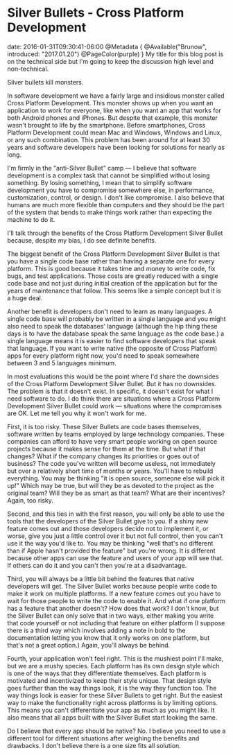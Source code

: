 # Silver Bullets - Cross Platform Development
date: 2016-01-31T09:30:41-06:00
@Metadata {
  @Available("Brunow", introduced: "2017.01.20")
  @PageColor(purple)
}
My title for this blog post is on the technical side but I'm going to keep the discussion high level and non-technical.

Silver bullets kill monsters.

In software development we have a fairly large and insidious monster called Cross Platform Development. This monster shows up when you want an application to work for everyone, like when you want an app that works for both Android phones and iPhones. But despite that example, this monster wasn't brought to life by the smartphone. Before smartphones, Cross Platform Development could mean Mac and Windows, Windows and Linux, or any such combination. This problem has been around for at least 30 years and software developers have been looking for solutions for nearly as long.

I'm firmly in the "anti-Silver Bullet" camp &mdash; I believe that software development is a complex task that cannot be simplified without losing something. By losing something, I mean that to simplify software development you have to compromise somewhere else, in performance, customization, control, or design. I don't like compromise. I also believe that humans are much more flexible than computers and they should be the part of the system that bends to make things work rather than expecting the machine to do it.

I'll talk through the benefits of the Cross Platform Development Silver Bullet because, despite my bias, I do see definite benefits.

The biggest benefit of the Cross Platform Development Silver Bullet is that you have a single code base rather than having a separate one for every platform. This is good because it takes time and money to write code, fix bugs, and test applications. Those costs are greatly reduced with a single code base and not just during initial creation of the application but for the years of maintenance that follow. This seems like a simple concept but it is a huge deal.

Another benefit is developers don't need to learn as many languages. A single code base will probably be written in a single language and you might also need to speak the databases' language (although the hip thing these days is to have the database speak the same language as the code base.) a single language means it is easier to find software developers that speak that language. If you want to write native (the opposite of Cross Platform) apps for every platform right now, you'd need to speak somewhere between 3 and 5 languages minimum.

In most evaluations this would be the point where I'd share the downsides of the Cross Platform Development Silver Bullet. But it has no downsides. The problem is that it doesn't exist. In specific, it doesn't exist for what I need software to do. I do think there are situations where a Cross Platform Development Silver Bullet could work &mdash; situations where the compromises are OK.  Let me tell you why it won't work for me.

First, it is too risky. These Silver Bullets are code bases themselves, software written by teams employed by large technology companies. These companies can afford to have very smart people working on open source projects because it makes sense for them at the time. But what if that changes? What if the company changes its priorities or goes out of business? The code you've written will become useless, not immediately but over a relatively short time of months or years. You'll have to rebuild everything. You may be thinking "it is open source, someone else will pick it up!" Which may be true, but will they be as devoted to the project as the original team? Will they be as smart as that team? What are their incentives? Again, too risky.

Second, and this ties in with the first reason, you will only be able to use the tools that the developers of the Silver Bullet give to you. If a shiny new feature comes out and those developers decide not to implement it, or worse, give you just a little control over it but not full control, then you can't use it the way you'd like to. You may be thinking "well that's no different than if Apple hasn't provided the feature" but you're wrong. It is different because other apps can use the feature and users of your app will see that. If others can do it and you can't then you're at a disadvantage.

Third, you will always be a little bit behind the features that native developers will get. The Silver Bullet works because people write code to make it work on multiple platforms. If a new feature comes out you have to wait for those people to write the code to enable it. And what if one platform has a feature that another doesn't? How does that work? I don't know, but the Silver Bullet can only solve that in two ways, either making you write that code yourself or not including that feature on either platform (I suppose there is a third way which involves adding a note in bold to the documentation letting you know that it only works on one platform, but that's not a great option.) Again, you'll always be behind.

Fourth, your application won't feel right. This is the mushiest point I'll make, but we are a mushy species. Each platform has its own design style which is one of the ways that they differentiate themselves. Each platform is motivated and incentivized to keep their style unique. That design style goes further than the way things look, it is the way they function too. The way things look is easier for these Silver Bullets to get right. But the easiest way to make the functionality right across platforms is by limiting options. This means you can't differentiate your app as much as you might like. It also means that all apps built with the Silver Bullet start looking the same.

Do I believe that every app should be native? No. I believe you need to use a different tool for different situations after weighing the benefits and drawbacks. I don't believe there is a one size fits all solution.
